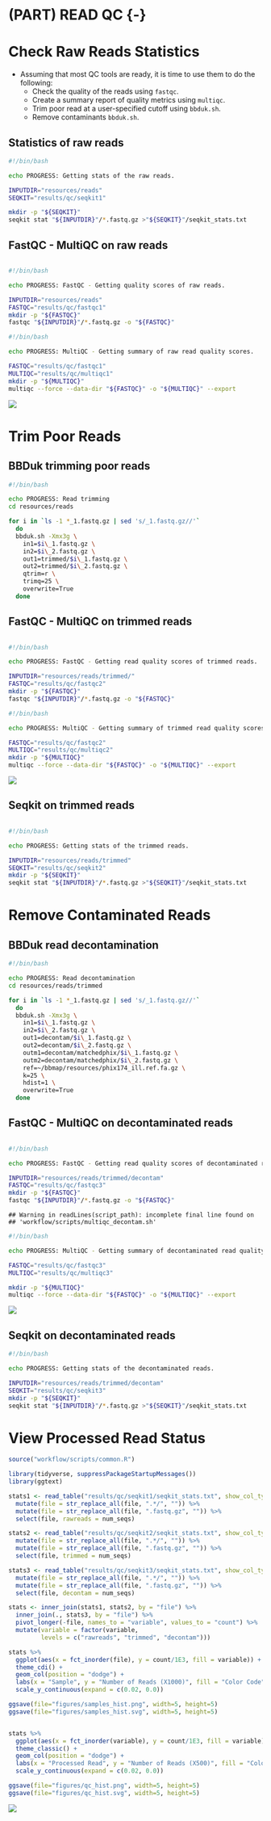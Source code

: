 # (PART) READ QC {-}

# Check Raw Reads Statistics
- Assuming that most QC tools are ready, it is time to use them to do the following:
  - Check the quality of the reads using `fastqc`.
  - Create a summary report of quality metrics using `multiqc`.
  - Trim poor read at a user-specified cutoff using `bbduk.sh`.
  - Remove contaminants `bbduk.sh`.

## Statistics of raw reads
```bash
#!/bin/bash

echo PROGRESS: Getting stats of the raw reads.

INPUTDIR="resources/reads"
SEQKIT="results/qc/seqkit1"

mkdir -p "${SEQKIT}"
seqkit stat "${INPUTDIR}"/*.fastq.gz >"${SEQKIT}"/seqkit_stats.txt

```


## FastQC - MultiQC on raw reads
```bash

#!/bin/bash

echo PROGRESS: FastQC - Getting quality scores of raw reads.

INPUTDIR="resources/reads"
FASTQC="results/qc/fastqc1"
mkdir -p "${FASTQC}"
fastqc "${INPUTDIR}"/*.fastq.gz -o "${FASTQC}"

```

```bash
#!/bin/bash

echo PROGRESS: MultiQC - Getting summary of raw read quality scores.

FASTQC="results/qc/fastqc1"
MULTIQC="results/qc/multiqc1"
mkdir -p "${MULTIQC}"
multiqc --force --data-dir "${FASTQC}" -o "${MULTIQC}" --export

```


![](results/qc/multiqc1/multiqc_plots/svg/mqc_fastqc_per_base_sequence_quality_plot_1.svg)


# Trim Poor Reads

## BBDuk trimming poor reads
```bash
#!/bin/bash

echo PROGRESS: Read trimming
cd resources/reads

for i in `ls -1 *_1.fastq.gz | sed 's/_1.fastq.gz//'`
  do
  bbduk.sh -Xmx3g \
    in1=$i\_1.fastq.gz \
    in2=$i\_2.fastq.gz \
    out1=trimmed/$i\_1.fastq.gz \
    out2=trimmed/$i\_2.fastq.gz \
    qtrim=r \
    trimq=25 \
    overwrite=True
  done

```

## FastQC - MultiQC on trimmed reads
```bash

#!/bin/bash

echo PROGRESS: FastQC - Getting read quality scores of trimmed reads.

INPUTDIR="resources/reads/trimmed/"
FASTQC="results/qc/fastqc2"
mkdir -p "${FASTQC}"
fastqc "${INPUTDIR}"/*.fastq.gz -o "${FASTQC}"

```


```bash
#!/bin/bash

echo PROGRESS: MultiQC - Getting summary of trimmed read quality scores.

FASTQC="results/qc/fastqc2"
MULTIQC="results/qc/multiqc2"
mkdir -p "${MULTIQC}"
multiqc --force --data-dir "${FASTQC}" -o "${MULTIQC}" --export

```


![](results/qc/multiqc2/multiqc_plots/svg/mqc_fastqc_per_base_sequence_quality_plot_1.svg)


## Seqkit on trimmed reads
```bash

#!/bin/bash

echo PROGRESS: Getting stats of the trimmed reads.

INPUTDIR="resources/reads/trimmed"
SEQKIT="results/qc/seqkit2"
mkdir -p "${SEQKIT}"
seqkit stat "${INPUTDIR}"/*.fastq.gz >"${SEQKIT}"/seqkit_stats.txt

```

# Remove Contaminated Reads

## BBDuk read decontamination
```bash
#!/bin/bash

echo PROGRESS: Read decontamination
cd resources/reads/trimmed

for i in `ls -1 *_1.fastq.gz | sed 's/_1.fastq.gz//'`
  do
  bbduk.sh -Xmx3g \
    in1=$i\_1.fastq.gz \
    in2=$i\_2.fastq.gz \
    out1=decontam/$i\_1.fastq.gz \
    out2=decontam/$i\_2.fastq.gz \
    outm1=decontam/matchedphix/$i\_1.fastq.gz \
    outm2=decontam/matchedphix/$i\_2.fastq.gz \
    ref=~/bbmap/resources/phix174_ill.ref.fa.gz \
    k=25 \
    hdist=1 \
    overwrite=True
  done

```

## FastQC - MultiQC on decontaminated reads
```bash

#!/bin/bash

echo PROGRESS: FastQC - Getting read quality scores of decontaminated reads.

INPUTDIR="resources/reads/trimmed/decontam"
FASTQC="results/qc/fastqc3"
mkdir -p "${FASTQC}"
fastqc "${INPUTDIR}"/*.fastq.gz -o "${FASTQC}"

```



```
## Warning in readLines(script_path): incomplete final line found on
## 'workflow/scripts/multiqc_decontam.sh'
```

```bash
#!/bin/bash

echo PROGRESS: MultiQC - Getting summary of decontaminated read quality scores.

FASTQC="results/qc/fastqc3"
MULTIQC="results/qc/multiqc3"

mkdir -p "${MULTIQC}"
multiqc --force --data-dir "${FASTQC}" -o "${MULTIQC}" --export

```


![](results/qc/multiqc3/multiqc_plots/svg/mqc_fastqc_per_base_sequence_quality_plot_1.svg)


## Seqkit on decontaminated reads
```bash
#!/bin/bash

echo PROGRESS: Getting stats of the decontaminated reads.

INPUTDIR="resources/reads/trimmed/decontam"
SEQKIT="results/qc/seqkit3"
mkdir -p "${SEQKIT}"
seqkit stat "${INPUTDIR}"/*.fastq.gz >"${SEQKIT}"/seqkit_stats.txt

```




# View Processed Read Status


```r
source("workflow/scripts/common.R")

library(tidyverse, suppressPackageStartupMessages())
library(ggtext)

stats1 <- read_table("results/qc/seqkit1/seqkit_stats.txt", show_col_types = F) %>% 
  mutate(file = str_replace_all(file, ".*/", "")) %>% 
  mutate(file = str_replace_all(file, ".fastq.gz", "")) %>% 
  select(file, rawreads = num_seqs)

stats2 <- read_table("results/qc/seqkit2/seqkit_stats.txt", show_col_types = F) %>% 
  mutate(file = str_replace_all(file, ".*/", "")) %>% 
  mutate(file = str_replace_all(file, ".fastq.gz", "")) %>% 
  select(file, trimmed = num_seqs)

stats3 <- read_table("results/qc/seqkit3/seqkit_stats.txt", show_col_types = F) %>% 
  mutate(file = str_replace_all(file, ".*/", "")) %>% 
  mutate(file = str_replace_all(file, ".fastq.gz", "")) %>% 
  select(file, decontam = num_seqs) 

stats <- inner_join(stats1, stats2, by = "file") %>% 
  inner_join(., stats3, by = "file") %>%
  pivot_longer(-file, names_to = "variable", values_to = "count") %>%
  mutate(variable = factor(variable, 
         levels = c("rawreads", "trimmed", "decontam"))) 

stats %>% 
  ggplot(aes(x = fct_inorder(file), y = count/1E3, fill = variable)) +  
  theme_cdi() +
  geom_col(position = "dodge") +
  labs(x = "Sample", y = "Number of Reads (X1000)", fill = "Color Code") +
  scale_y_continuous(expand = c(0.02, 0.0))

ggsave(file="figures/samples_hist.png", width=5, height=5)
ggsave(file="figures/samples_hist.svg", width=5, height=5)


stats %>% 
  ggplot(aes(x = fct_inorder(variable), y = count/1E3, fill = variable)) +  
  theme_classic() +
  geom_col(position = "dodge") +
  labs(x = "Processed Read", y = "Number of Reads (X500)", fill = "Color Code") +
  scale_y_continuous(expand = c(0.02, 0.0))

ggsave(file="figures/qc_hist.png", width=5, height=5)
ggsave(file="figures/qc_hist.svg", width=5, height=5)

```

![](images/qc_hist.svg)

